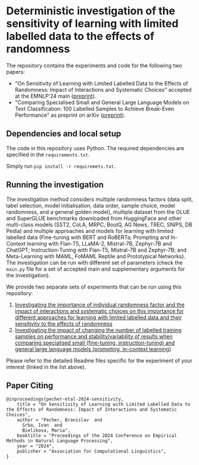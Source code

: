 # Deterministic investigation of the sensitivity of learning with limited labelled data to the effects of randomness

The repository contains the experiments and code for the following two papers:
- "On Sensitivity of Learning with Limited Labelled Data to the Effects of Randomness: Impact of Interactions and Systematic Choices" accepted at the EMNLP'24 main ([preprint](https://arxiv.org/abs/2402.12817)).
- "Comparing Specialised Small and General Large Language Models on Text Classification: 100 Labelled Samples to Achieve Break-Even Performance" as preprint on arXiv ([preprint](https://arxiv.org/abs/2402.12819)).

## Dependencies and local setup

The code in this repository uses Python. The required dependencies are specified in the `requirements.txt`. 

Simply run `pip install -r requiremets.txt`.

## Running the investigation

The investigation method considers multiple randomness factors (data split, label selection, model initialisation, data order, sample choice, model randomness, and a general golden model), multiple dataset from the GLUE and SuperGLUE benchmarks downloaded from HuggingFace and other multi-class models (SST2, CoLA, MRPC, BoolQ, AG News, TREC, SNIPS, DB Pedia) and multiple approaches and models for learning with limited labelled data (Fine-tuning with BERT and RoBERTa; Prompting and In-Context learning with Flan-T5, LLaMA-2, Mistral-7B, Zephyr-7B and ChatGPT; Instruction-Tuning with Flan-T5, Mistral-7B and Zephyr-7B; and Meta-Learning with MAML, FoMAML Reptile and Prototypical Networks). The investigation can be run with different set of parameters (check the `main.py` file for a set of accepted main and supplementary arguments for the investigation). 


We provide two separate sets of experiments that can be run using this repository: 
1. [Investigating the importance of individual randomness factor and the impact of interactions and systematic choices on this importance for different approaches for learning with limited labelled data and their sensitivity to the effects of randomness](EffectsOfRandomnessFactors.md)
1. [Investigating the impact of changing the number of labelled training samples on performance and stability/variability of results when comparing specialised small (fine-tuning, instruction-tuning) and general large language models (prompting, in-context learning)](ImpactOfDatasetSize.md)

Please refer to the detailed Readme files specific for the experiment of your interest (linked in the list above).

## Paper Citing

```
@inproceedings{pecher-etal-2024-sensitivity,
    title = "On Sensitivity of Learning with Limited Labelled Data to the Effects of Randomness: Impact of Interactions and Systematic Choices",
    author = "Pecher, Branislav  and
      Srba, Ivan  and
      Bielikova, Maria",
    booktitle = "Proceedings of the 2024 Conference on Empirical Methods in Natural Language Processing",
    year = "2024",
    publisher = "Association for Computational Linguistics",
}
```


